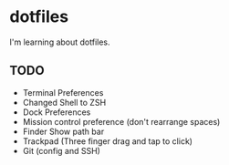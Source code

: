 # dotfiles

I'm learning about dotfiles.


## TODO
- Terminal Preferences
- Changed Shell to ZSH
- Dock Preferences
- Mission control preference (don't rearrange spaces)
- Finder Show path bar
- Trackpad (Three finger drag and tap to click)
- Git (config and SSH)
